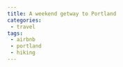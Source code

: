 ```yaml
---
title: A weekend getway to Portland
categories:
 - travel
tags:
 - airbnb
 - portland
 - hiking
---
```

